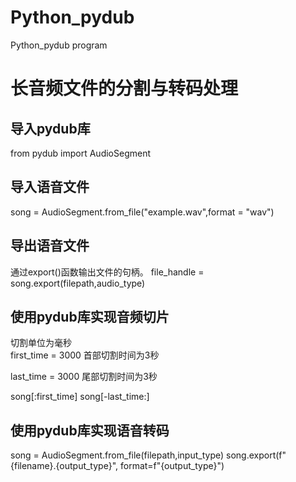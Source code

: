 # Python_pydub
 Python_pydub program
# 长音频文件的分割与转码处理
## 导入pydub库
from pydub import AudioSegment
## 导入语音文件
song = AudioSegment.from_file("example.wav",format = "wav")
## 导出语音文件
通过export()函数输出文件的句柄。
file_handle = song.export(filepath,audio_type)
## 使用pydub库实现音频切片
切割单位为毫秒           
first_time = 3000       首部切割时间为3秒

last_time = 3000        尾部切割时间为3秒

song[:first_time]
song[-last_time:]
## 使用pydub库实现语音转码
song = AudioSegment.from_file(filepath,input_type)
song.export(f"{filename}.{output_type}", format=f"{output_type}")
